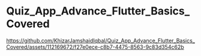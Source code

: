 # Quiz_App_Advance_Flutter_Basics_Covered


https://github.com/KhizarJamshaidIqbal/Quiz_App_Advance_Flutter_Basics_Covered/assets/112169672/f27e0ece-c8b7-4475-8563-9c83d354c62b

